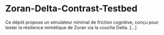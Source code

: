 # Zoran-Delta-Contrast-Testbed

Ce dépôt propose un simulateur minimal de friction cognitive, conçu pour tester la résilience mimétique de Zoran via la couche Delta. [...]

